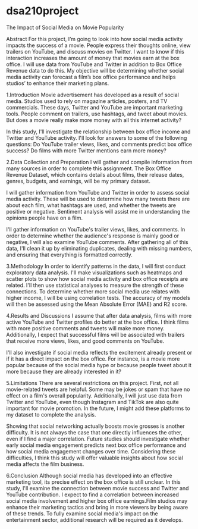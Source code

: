 # dsa210project

The Impact of Social Media on Movie Popularity

Abstract
For this project, I’m going to look into how social media activity impacts the success of a movie. People express their thoughts online, view trailers on YouTube, and discuss movies on Twitter. I want to know if this interaction increases the amount of money that movies earn at the box office. I will use data from YouTube and Twitter in addition to Box Office Revenue data to do this. My objective will be determining whether social media activity can forecast a film’s box office performance and helps studios’ to enhance their marketing plans.

1.Introduction
Movie advertisement has developed as a result of social media. Studios used to rely on magazine articles, posters, and TV commercials. These days, Twitter and YouTube are important marketing tools. People comment on trailers, use hashtags, and tweet about movies. But does a movie really make more money with all this internet activity?

In this study, I'll investigate the relationship between box office income and Twitter and YouTube activity. I'll look for answers to some of the following questions: Do YouTube trailer views, likes, and comments predict box office success? Do films with more Twitter mentions earn more money?

2.Data Collection and Preparation 
I will gather and compile information from many sources in order to complete this assignment. The Box Office Revenue Dataset, which contains details about films, their release dates, genres, budgets, and earnings, will be my primary dataset.

I will gather information from YouTube and Twitter in order to assess social media activity. These will be used to determine how many tweets there are about each film, what hashtags are used, and whether the tweets are positive or negative. Sentiment analysis will assist me in understanding the opinions people have on a film.

I'll gather information on YouTube's trailer views, likes, and comments. In order to determine whether the audience's response is mainly good or negative, I will also examine YouTube comments. After gathering all of this data, I'll clean it up by eliminating duplicates, dealing with missing numbers, and ensuring that everything is formatted correctly.

3.Methodology
In order to identify patterns in the data, I will first conduct exploratory data analysis. I'll make visualizations such as heatmaps and scatter plots to show how social media activity and box office receipts are related. I'll then use statistical analyses to measure the strength of these connections. To determine whether more social media use relates with higher income, I will be using correlation tests. The accuracy of my models will then be assessed using the Mean Absolute Error (MAE) and R2 score.

4.Results and Discussions
I assume that after data analysis, films with more active YouTube and Twitter profiles do better at the box office. I think films with more positive comments and tweets will make more money. Additionally, I expect that successful films will be associated with trailers that receive more views, likes, and good comments on YouTube.

I'll also investigate if social media reflects the excitement already present or if it has a direct impact on the box office. For instance, is a movie more popular because of the social media hype or because people tweet about it more because they are already interested in it? 

5.Limitations
There are several restrictions on this project. First, not all movie-related tweets are helpful. Some may be jokes or spam that have no effect on a film's overall popularity. Additionally, I will just use data from Twitter and YouTube, even though Instagram and TikTok are also quite important for movie promotion. In the future, I might add these platforms to my dataset to complete the analysis.

Showing that social networking actually boosts movie grosses is another difficulty. It is not always the case that one directly influences the other, even if I find a major correlation. Future studies should investigate whether early social media engagement predicts next box office performance and how social media engagement changes over time. Considering these difficulties, I think this study will offer valuable insights about how social media affects the film business.

6.Conclusion
Although social media has developed into an effective marketing tool, its precise effect on the box office is still unclear. In this study, I'll examine the connection between movie success and Twitter and YouTube contribution. I expect to find a correlation between increased social media involvement and higher box office earnings.Film studios may enhance their marketing tactics and bring in more viewers by being aware of these trends. To fully examine social media's impact on the entertainment sector, additional research will be required as it develops.

